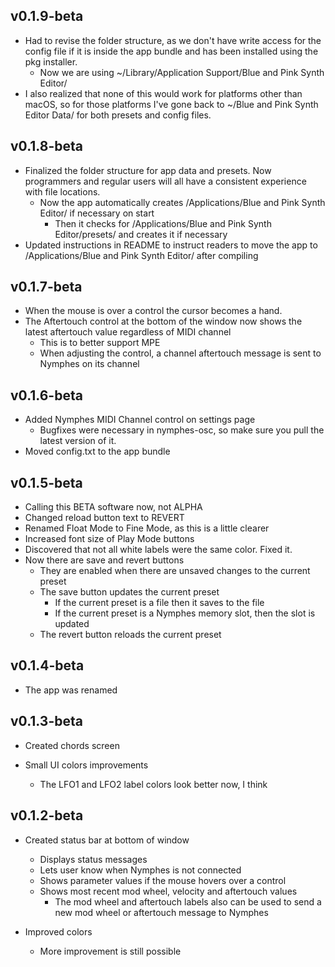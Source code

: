 ## v0.1.9-beta

- Had to revise the folder structure, as we don't have write access for the config file if it is inside the app bundle and has been installed using the pkg installer.
  - Now we are using ~/Library/Application Support/Blue and Pink Synth Editor/
- I also realized that none of this would work for platforms other than macOS, so for those platforms I've gone back to ~/Blue and Pink Synth Editor Data/ for both presets and config files.


## v0.1.8-beta

- Finalized the folder structure for app data and presets. Now programmers and regular users will all have a consistent experience with file locations.
  - Now the app automatically creates /Applications/Blue and Pink Synth Editor/ if necessary on start
    - Then it checks for /Applications/Blue and Pink Synth Editor/presets/ and creates it if necessary
- Updated instructions in README to instruct readers to move the app to /Applications/Blue and Pink Synth Editor/ after compiling


## v0.1.7-beta

- When the mouse is over a control the cursor becomes a hand.
- The Aftertouch control at the bottom of the window now shows the latest aftertouch value regardless of MIDI channel
  - This is to better support MPE
  - When adjusting the control, a channel aftertouch message is sent to Nymphes on its channel
 

## v0.1.6-beta

- Added Nymphes MIDI Channel control on settings page
  - Bugfixes were necessary in nymphes-osc, so make sure you pull the latest version of it.
- Moved config.txt to the app bundle


## v0.1.5-beta

- Calling this BETA software now, not ALPHA
- Changed reload button text to REVERT
- Renamed Float Mode to Fine Mode, as this is a little clearer
- Increased font size of Play Mode buttons
- Discovered that not all white labels were the same color. Fixed it.
- Now there are save and revert buttons
  - They are enabled when there are unsaved changes to the current preset
  - The save button updates the current preset
    - If the current preset is a file then it saves to the file
    - If the current preset is a Nymphes memory slot, then the slot is updated
  - The revert button reloads the current preset


## v0.1.4-beta

- The app was renamed

  
## v0.1.3-beta

- Created chords screen

- Small UI colors improvements
  - The LFO1 and LFO2 label colors look better now, I think


## v0.1.2-beta

- Created status bar at bottom of window
  - Displays status messages
  - Lets user know when Nymphes is not connected
  - Shows parameter values if the mouse hovers over a control
  - Shows most recent mod wheel, velocity and aftertouch values
    - The mod wheel and aftertouch labels also can be used to send a new mod wheel or aftertouch message to Nymphes

- Improved colors
  - More improvement is still possible
